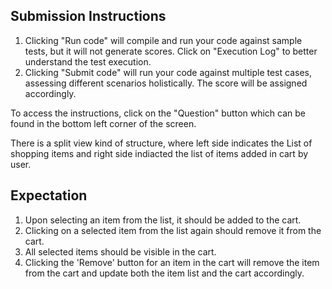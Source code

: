 ## Submission Instructions
1. Clicking "Run code" will compile and run your code against sample tests, but it will not generate scores. Click on "Execution Log" to better understand the test execution.
2. Clicking "Submit code" will run your code against multiple test cases, assessing different scenarios holistically. The score will be assigned accordingly.

To access the instructions, click on the "Question" button which can be found in the bottom left corner of the screen.

There is a split view kind of structure, where left side indicates the List of shopping items and right side indiacted the list of items added in cart by user.

## Expectation
1. Upon selecting an item from the list, it should be added to the cart.
2. Clicking on a selected item from the list again should remove it from the cart.
3. All selected items should be visible in the cart.
4. Clicking the 'Remove' button for an item in the cart will remove the item from the cart and update both the item list and the cart accordingly.
   
